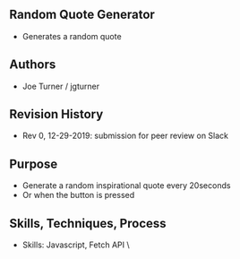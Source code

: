 ## Random Quote Generator

- Generates a random quote

## Authors

- Joe Turner / jgturner

## Revision History

- Rev 0, 12-29-2019: submission for peer review on Slack

## Purpose

- Generate a random inspirational quote every 20seconds
- Or when the button is pressed

## Skills, Techniques, Process

- Skills: Javascript, Fetch API
  \
